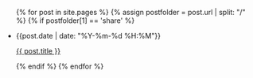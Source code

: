 <ul>
  {% for post in site.pages %}
    {% assign postfolder = post.url | split: "/" %}
    {% if postfolder[1] == 'share' %}
      <li>
        <p>{{post.date | date: "%Y-%m-%d %H:%M"}}</p>
        <p><a href="{{ post.url }}">{{ post.title }}</a></p>
      </li>
    {% endif %}
  {% endfor %}
</ul>
